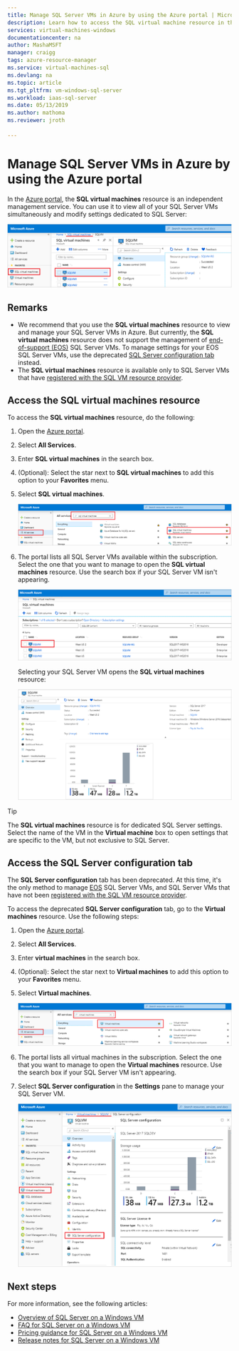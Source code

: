 ```yaml
---
title: Manage SQL Server VMs in Azure by using the Azure portal | Microsoft Docs
description: Learn how to access the SQL virtual machine resource in the Azure portal for a SQL Server VM hosted on Azure. 
services: virtual-machines-windows
documentationcenter: na
author: MashaMSFT
manager: craigg
tags: azure-resource-manager
ms.service: virtual-machines-sql
ms.devlang: na
ms.topic: article
ms.tgt_pltfrm: vm-windows-sql-server
ms.workload: iaas-sql-server
ms.date: 05/13/2019
ms.author: mathoma
ms.reviewer: jroth

---
```

# Manage SQL Server VMs in Azure by using the Azure portal

In the [Azure portal](https://portal.azure.com), the **SQL virtual machines** resource is an independent management service. You can use it to view all of your SQL Server VMs simultaneously and modify settings dedicated to SQL Server: 

![SQL virtual machines resource](media/virtual-machines-windows-sql-manage-portal/sql-vm-manage.png)


## Remarks

- We recommend that you use the **SQL virtual machines** resource to view and manage your SQL Server VMs in Azure. But currently, the **SQL virtual machines** resource does not support the management of [end-of-support (EOS)](virtual-machines-windows-sql-server-2008-eos-extend-support.md) SQL Server VMs. To manage settings for your EOS SQL Server VMs, use the deprecated [SQL Server configuration tab](#access-the-sql-server-configuration-tab) instead. 
- The **SQL virtual machines** resource is available only to SQL Server VMs that have [registered with the SQL VM resource provider](virtual-machines-windows-sql-register-with-resource-provider.md). 


## Access the SQL virtual machines resource
To access the **SQL virtual machines** resource, do the following:

1. Open the [Azure portal](https://portal.azure.com). 
1. Select **All Services**. 
1. Enter **SQL virtual machines** in the search box.
1. (Optional): Select the star next to **SQL virtual machines** to add this option to your **Favorites** menu. 
1. Select **SQL virtual machines**. 

   ![Find SQL Server virtual machines in all services](media/virtual-machines-windows-sql-manage-portal/sql-vm-search.png)

1. The portal lists all SQL Server VMs available within the subscription. Select the one that you want to manage to open the **SQL virtual machines** resource. Use the search box if your SQL Server VM isn't appearing. 

   ![All available SQL Server VMs](media/virtual-machines-windows-sql-manage-portal/all-sql-vms.png)

   Selecting your SQL Server VM opens the **SQL virtual machines** resource: 


   ![SQL virtual machines resource](media/virtual-machines-windows-sql-manage-portal/sql-vm-resource.png)

> [!TIP]
> The **SQL virtual machines** resource is for dedicated SQL Server settings. Select the name of the VM in the **Virtual machine** box to open settings that are specific to the VM, but not exclusive to SQL Server. 

## Access the SQL Server configuration tab
The **SQL Server configuration** tab has been deprecated. At this time, it's the only method to manage [EOS](virtual-machines-windows-sql-server-2008-eos-extend-support.md) SQL Server VMs, and SQL Server VMs that have not been [registered with the SQL VM resource provider](virtual-machines-windows-sql-register-with-resource-provider.md).

To access the deprecated **SQL Server configuration** tab, go to the **Virtual machines** resource. Use the following steps:

1. Open the [Azure portal](https://portal.azure.com). 
1. Select **All Services**. 
1. Enter **virtual machines** in the search box.
1. (Optional): Select the star next to **Virtual machines** to add this option to your **Favorites** menu. 
1. Select **Virtual machines**. 

   ![Search for virtual machines](media/virtual-machines-windows-sql-manage-portal/vm-search.png)

1. The portal lists all virtual machines in the subscription. Select the one that you want to manage to open the **Virtual machines** resource. Use the search box if your SQL Server VM isn't appearing. 
1. Select **SQL Server configuration** in the **Settings** pane to manage your SQL Server VM. 

   ![SQL Server configuration](media/virtual-machines-windows-sql-manage-portal/sql-vm-configuration.png)

## Next steps

For more information, see the following articles: 

* [Overview of SQL Server on a Windows VM](virtual-machines-windows-sql-server-iaas-overview.md)
* [FAQ for SQL Server on a Windows VM](virtual-machines-windows-sql-server-iaas-faq.md)
* [Pricing guidance for SQL Server on a Windows VM](virtual-machines-windows-sql-server-pricing-guidance.md)
* [Release notes for SQL Server on a Windows VM](virtual-machines-windows-sql-server-iaas-release-notes.md)


